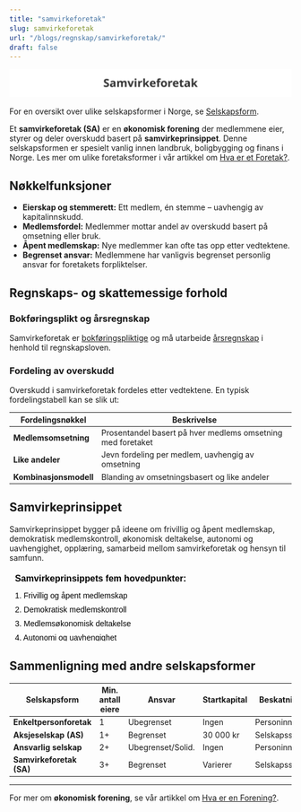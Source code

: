 ```yaml
---
title: "samvirkeforetak"
slug: samvirkeforetak
url: "/blogs/regnskap/samvirkeforetak/"
draft: false
---
```


![Illustrasjon av Samvirkeforetak](samvirkeforetak-image.svg)

For en oversikt over ulike selskapsformer i Norge, se [Selskapsform](/blogs/regnskap/selskapsform "Selskapsform: Oversikt over selskapsformer i Norge").

Et **samvirkeforetak (SA)** er en **økonomisk forening** der medlemmene eier, styrer og deler overskudd basert på **samvirkeprinsippet**. Denne selskapsformen er spesielt vanlig innen landbruk, boligbygging og finans i Norge. Les mer om ulike foretaksformer i vår artikkel om [Hva er et Foretak?](/blogs/regnskap/hva-er-foretak "Foretaksformer i Norge – Oversikt og Regnskapskrav").

## Nøkkelfunksjoner

* **Eierskap og stemmerett:** Ett medlem, én stemme – uavhengig av kapitalinnskudd.
* **Medlemsfordel:** Medlemmer mottar andel av overskudd basert på omsetning eller bruk.
* **Åpent medlemskap:** Nye medlemmer kan ofte tas opp etter vedtektene.
* **Begrenset ansvar:** Medlemmene har vanligvis begrenset personlig ansvar for foretakets forpliktelser.

## Regnskaps- og skattemessige forhold

### Bokføringsplikt og årsregnskap

Samvirkeforetak er [bokføringspliktige](/blogs/regnskap/hva-er-bokforingsplikt "Hva er Bokføringsplikt?") og må utarbeide [årsregnskap](/blogs/regnskap/hva-er-regnskap "Hva er Regnskap?") i henhold til regnskapsloven.

### Fordeling av overskudd

Overskudd i samvirkeforetak fordeles etter vedtektene. En typisk fordelingstabell kan se slik ut:

| Fordelingsnøkkel       | Beskrivelse                                                         |
|------------------------|---------------------------------------------------------------------|
| **Medlemsomsetning**   | Prosentandel basert på hver medlems omsetning med foretaket        |
| **Like andeler**       | Jevn fordeling per medlem, uavhengig av omsetning                   |
| **Kombinasjonsmodell**  | Blanding av omsetningsbasert og like andeler                        |

## Samvirkeprinsippet

Samvirkeprinsippet bygger på ideene om frivillig og åpent medlemskap, demokratisk medlemskontroll, økonomisk deltakelse, autonomi og uavhengighet, opplæring, samarbeid mellom samvirkeforetak og hensyn til samfunn.

<svg width="600" height="150" xmlns="http://www.w3.org/2000/svg">
  <style>
    .title { font: bold 16px sans-serif; }
    .item  { font: 14px sans-serif; }
  </style>
  <text x="10" y="20" class="title">Samvirkeprinsippets fem hovedpunkter:</text>
  <text x="10" y="50" class="item">1. Frivillig og åpent medlemskap</text>
  <text x="10" y="75" class="item">2. Demokratisk medlemskontroll</text>
  <text x="10" y="100" class="item">3. Medlemsøkonomisk deltakelse</text>
  <text x="10" y="125" class="item">4. Autonomi og uavhengighet</text>
  <text x="10" y="150" class="item">5. Samfunnsorientering</text>
</svg>

## Sammenligning med andre selskapsformer

| Selskapsform            | Min. antall eiere      | Ansvar            | Startkapital | Beskatning    |
|-------------------------|------------------------|-------------------|--------------|---------------|
| **Enkeltpersonforetak** | 1                      | Ubegrenset        | Ingen        | Personinntekt |
| **Aksjeselskap (AS)**   | 1+                     | Begrenset         | 30 000 kr    | Selskapsskatt |
| **Ansvarlig selskap**   | 2+                     | Ubegrenset/Solid. | Ingen        | Personinntekt |
| **Samvirkeforetak (SA)**| 3+                     | Begrenset         | Varierer     | Selskapsskatt |

---

For mer om **økonomisk forening**, se vår artikkel om [Hva er en Forening?](/blogs/regnskap/hva-er-forening "Hva er en Forening?").
